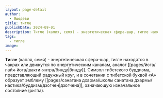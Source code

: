 ```yaml
---
layout: page-detail
author:
  - Яшодеви
title: тигле
publishDate: 2024-09-01
description: Тигле (капля, семя) - энергетическая сфера-шар, тигле находятся в чакрах или движутся по энергетическим каналам, аналог бинду.
tags:
  - тигле
image:
---
```

**Тигле** (капля, семя) - энергетическая сфера-шар, тигле находятся в чакрах или движутся по энергетическим каналам, аналог [[pages/йога/лайя-йога/шакти-янтра/бинду|бинду]]. Символ тибетского буддизма, представляющий радужный круг, и в сочетании с тибетской буквой «А» образует эмблему [[pages/санатана дхарма/школы санатана дхармы/настика/буддизм/дзогчен|дзогчена]], означающую изначальное состояние (ригпа).

